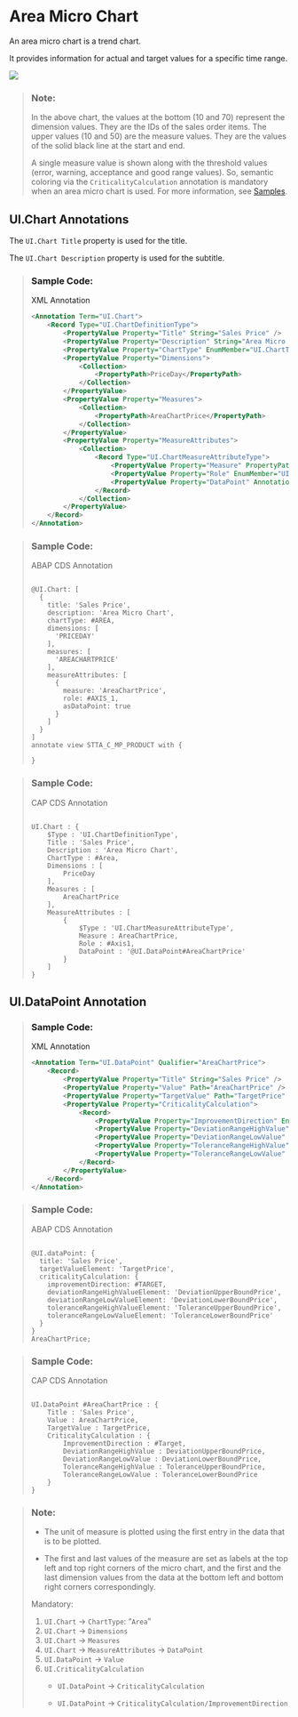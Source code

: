 <!-- loio1467f2bc79874281ac152c1e15f133f5 -->

# Area Micro Chart

An area micro chart is a trend chart.

It provides information for actual and target values for a specific time range.

![](images/Area_Micro_Chart_01fe21f.png)

> ### Note:  
> In the above chart, the values at the bottom \(10 and 70\) represent the dimension values. They are the IDs of the sales order items. The upper values \(10 and 50\) are the measure values. They are the values of the solid black line at the start and end.
> 
> A single measure value is shown along with the threshold values \(error, warning, acceptance and good range values\). So, semantic coloring via the `CriticalityCalculation` annotation is mandatory when an area micro chart is used. For more information, see [Samples](https://ui5.sap.com/#/entity/sap.suite.ui.microchart.AreaMicroChart).



<a name="loio1467f2bc79874281ac152c1e15f133f5__section_q2j_v2q_qmb"/>

## UI.Chart Annotations

The `UI.Chart Title` property is used for the title.

The `UI.Chart Description` property is used for the subtitle.

> ### Sample Code:  
> XML Annotation
> 
> ```xml
> <Annotation Term="UI.Chart">
>     <Record Type="UI.ChartDefinitionType">
>         <PropertyValue Property="Title" String="Sales Price" />
>         <PropertyValue Property="Description" String="Area Micro Chart" />
>         <PropertyValue Property="ChartType" EnumMember="UI.ChartType/Area" />
>         <PropertyValue Property="Dimensions">
>             <Collection>
>                 <PropertyPath>PriceDay</PropertyPath>
>             </Collection>
>         </PropertyValue>
>         <PropertyValue Property="Measures">
>             <Collection>
>                 <PropertyPath>AreaChartPrice</PropertyPath>
>             </Collection>
>         </PropertyValue>
>         <PropertyValue Property="MeasureAttributes">
>             <Collection>
>                 <Record Type="UI.ChartMeasureAttributeType">
>                     <PropertyValue Property="Measure" PropertyPath="AreaChartPrice" />
>                     <PropertyValue Property="Role" EnumMember="UI.ChartMeasureRoleType/Axis1" />
>                     <PropertyValue Property="DataPoint" AnnotationPath="@UI.DataPoint#AreaChartPrice" />
>                 </Record>
>             </Collection>
>         </PropertyValue>
>     </Record>
> </Annotation>
> 
> ```

> ### Sample Code:  
> ABAP CDS Annotation
> 
> ```
> 
> @UI.Chart: [
>   {
>     title: 'Sales Price',
>     description: 'Area Micro Chart',
>     chartType: #AREA,
>     dimensions: [
>       'PRICEDAY'
>     ],
>     measures: [
>       'AREACHARTPRICE'
>     ],
>     measureAttributes: [
>       {
>         measure: 'AreaChartPrice',
>         role: #AXIS_1,
>         asDataPoint: true
>       }
>     ]
>   }
> ]
> annotate view STTA_C_MP_PRODUCT with {
> 
> }
> 
> ```

> ### Sample Code:  
> CAP CDS Annotation
> 
> ```
> 
> UI.Chart : {
>     $Type : 'UI.ChartDefinitionType',
>     Title : 'Sales Price',
>     Description : 'Area Micro Chart',
>     ChartType : #Area,
>     Dimensions : [
>         PriceDay
>     ],
>     Measures : [
>         AreaChartPrice
>     ],
>     MeasureAttributes : [
>         {
>             $Type : 'UI.ChartMeasureAttributeType',
>             Measure : AreaChartPrice,
>             Role : #Axis1,
>             DataPoint : '@UI.DataPoint#AreaChartPrice'
>         }
>     ]
> }
> 
> ```



<a name="loio1467f2bc79874281ac152c1e15f133f5__section_as3_v2q_qmb"/>

## UI.DataPoint Annotation

> ### Sample Code:  
> XML Annotation
> 
> ```xml
> <Annotation Term="UI.DataPoint" Qualifier="AreaChartPrice">
>     <Record>
>         <PropertyValue Property="Title" String="Sales Price" />
>         <PropertyValue Property="Value" Path="AreaChartPrice" />
>         <PropertyValue Property="TargetValue" Path="TargetPrice" />
>         <PropertyValue Property="CriticalityCalculation">
>             <Record>
>                 <PropertyValue Property="ImprovementDirection" EnumMember="UI.ImprovementDirectionType/Target" />
>                 <PropertyValue Property="DeviationRangeHighValue" Path="DeviationUpperBoundPrice" />
>                 <PropertyValue Property="DeviationRangeLowValue" Path="DeviationLowerBoundPrice" />
>                 <PropertyValue Property="ToleranceRangeHighValue" Path="ToleranceUpperBoundPrice" />
>                 <PropertyValue Property="ToleranceRangeLowValue" Path="ToleranceLowerBoundPrice" />
>             </Record>
>         </PropertyValue>
>     </Record>
> </Annotation>
> 
> ```

> ### Sample Code:  
> ABAP CDS Annotation
> 
> ```
> 
> @UI.dataPoint: {
>   title: 'Sales Price',
>   targetValueElement: 'TargetPrice',
>   criticalityCalculation: {
>     improvementDirection: #TARGET,
>     deviationRangeHighValueElement: 'DeviationUpperBoundPrice',
>     deviationRangeLowValueElement: 'DeviationLowerBoundPrice',
>     toleranceRangeHighValueElement: 'ToleranceUpperBoundPrice',
>     toleranceRangeLowValueElement: 'ToleranceLowerBoundPrice'
>   }
> }
> AreaChartPrice;
> 
> ```

> ### Sample Code:  
> CAP CDS Annotation
> 
> ```
> 
> UI.DataPoint #AreaChartPrice : {
>     Title : 'Sales Price',
>     Value : AreaChartPrice,
>     TargetValue : TargetPrice,
>     CriticalityCalculation : {
>         ImprovementDirection : #Target,
>         DeviationRangeHighValue : DeviationUpperBoundPrice,
>         DeviationRangeLowValue : DeviationLowerBoundPrice,
>         ToleranceRangeHighValue : ToleranceUpperBoundPrice,
>         ToleranceRangeLowValue : ToleranceLowerBoundPrice
>     }
> }
> 
> ```

> ### Note:  
> -   The unit of measure is plotted using the first entry in the data that is to be plotted.
> 
> -   The first and last values of the measure are set as labels at the top left and top right corners of the micro chart, and the first and the last dimension values from the data at the bottom left and bottom right corners correspondingly.
> 
> 
> Mandatory:
> 
> 1.  `UI.Chart` → `ChartType`: “`Area`”
> 2.  `UI.Chart` → `Dimensions`
> 3.  `UI.Chart` → `Measures`
> 4.  `UI.Chart` → `MeasureAttributes` → `DataPoint`
> 5.  `UI.DataPoint` → `Value`
> 6.  `UI.CriticalityCalculation`
>     -   `UI.DataPoint` → `CriticalityCalculation`
> 
>     -   `UI.DataPoint` → `CriticalityCalculation/ImprovementDirection`

